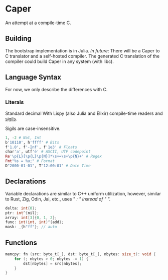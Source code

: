 # Caper
An attempt at a compile-time C.

## Building

The bootstrap implementation is in Julia.
_In future_:
There will be a Caper to C translator and a self-hosted compiler.
The generated C translation of the compiler could build Caper in any system (with libc).

## Language Syntax

For now, we only describe the differences with C.

### Literals

Standard decimal With Lispy (also Julia and Elixir) compile-time
readers and [sigils](https://en.wikipedia.org/wiki/Sigil_(computer_programming)#Literal_affixes).

Sigils are case-insensitive.

```elixir
1, -2 # Nat, Int
b'10110', h'ffff' # Bits
f'1.0', f'-Inf', f'1e3' # Floats
char'a', utf'é' # ASCII, UTF codepoint
Re'\p{L}[\p{L}\p{N}]*\s+=\s+\p{N}+' # Regex
Fmt"%s = %u;" # Format
D"2000-01-01", T"12:00:01" # Date Time
```

## Declarations

Variable declarations are similar to C++ uniform utilization, however,
similar to Rust, Zig, Odin, Jai, etc., uses "<var> : <type>" instead of "<type> <var>".

```c
delta: int{0};
ptr: int^{nil};
array: int[3]{0, 1, 2};
func: int(int, int)^{add};
mask: _{h"ff"}; // auto
```

## Functions

```c
memcpy: fn (src: byte_t[_], dst: byte_t[_], nbytes: size_t): void {
    for (; nbytes > 0; nbytes -= 1) {
        dst[nbytes] = src[nbytes];
    }
}
```
